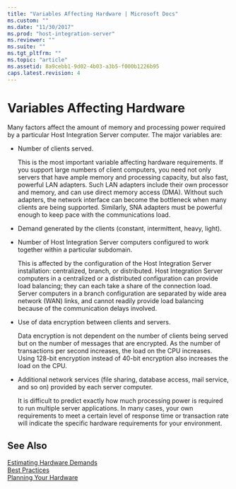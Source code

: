 ```yaml
---
title: "Variables Affecting Hardware | Microsoft Docs"
ms.custom: ""
ms.date: "11/30/2017"
ms.prod: "host-integration-server"
ms.reviewer: ""
ms.suite: ""
ms.tgt_pltfrm: ""
ms.topic: "article"
ms.assetid: 8a9cebb1-9d02-4b03-a3b5-f000b1226b95
caps.latest.revision: 4
---
```

# Variables Affecting Hardware
Many factors affect the amount of memory and processing power required by a particular Host Integration Server computer. The major variables are:  
  
-   Number of clients served.  
  
     This is the most important variable affecting hardware requirements. If you support large numbers of client computers, you need not only servers that have ample memory and processing capacity, but also fast, powerful LAN adapters. Such LAN adapters include their own processor and memory, and can use direct memory access (DMA). Without such adapters, the network interface can become the bottleneck when many clients are being supported. Similarly, SNA adapters must be powerful enough to keep pace with the communications load.  
  
-   Demand generated by the clients (constant, intermittent, heavy, light).  
  
-   Number of Host Integration Server computers configured to work together within a particular subdomain.  
  
     This is affected by the configuration of the Host Integration Server installation: centralized, branch, or distributed. Host Integration Server computers in a centralized or a distributed configuration can provide load balancing; they can each take a share of the connection load. Server computers in a branch configuration are separated by wide area network (WAN) links, and cannot readily provide load balancing because of the communication delays involved.  
  
-   Use of data encryption between clients and servers.  
  
     Data encryption is not dependent on the number of clients being served but on the number of messages that are encrypted. As the number of transactions per second increases, the load on the CPU increases. Using 128-bit encryption instead of 40-bit encryption also increases the load on the CPU.  
  
-   Additional network services (file sharing, database access, mail service, and so on) provided by each server computer.  
  
     It is difficult to predict exactly how much processing power is required to run multiple server applications. In many cases, your own requirements to meet a certain level of response time or transaction rate will indicate the specific hardware requirements for your environment.  
  
## See Also  
 [Estimating Hardware Demands](../HIS2010/estimating-hardware-demands.md)   
 [Best Practices](../HIS2010/best-practices.md)   
 [Planning Your Hardware](../HIS2010/planning-your-hardware1.md)